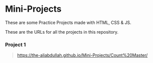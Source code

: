# Mini-Projects
These are some Practice Projects made with HTML, CSS &amp; JS.

These are the URLs for all the projects in this repository.


### Project 1
> <https://the-aliabdullah.github.io/Mini-Projects/Count%20Master/>
